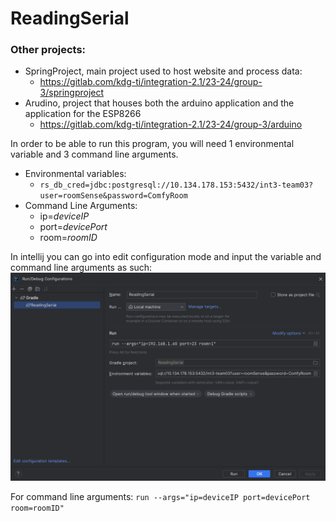 # ReadingSerial

### Other projects:
- SpringProject, main project used to host website and process data:
    - https://gitlab.com/kdg-ti/integration-2.1/23-24/group-3/springproject
- Arudino, project that houses both the arduino application and the application for the ESP8266
    - https://gitlab.com/kdg-ti/integration-2.1/23-24/group-3/arduino

In order to be able to run this program, you will need 1 environmental variable and 3 command line arguments.

- Environmental variables:
    - `rs_db_cred=jdbc:postgresql://10.134.178.153:5432/int3-team03?user=roomSense&password=ComfyRoom`
- Command Line Arguments:
    - ip=*deviceIP*
    - port=*devicePort*
    - room=*roomID*

In intellij you can go into edit configuration mode and input the variable and command line arguments as such:
![intellij configurations](./readmeImages/ReadingSerialRunConfig.png)

For command line arguments: `run --args="ip=deviceIP port=devicePort room=roomID"`
